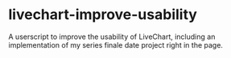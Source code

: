 # livechart-improve-usability
A userscript to improve the usability of LiveChart, including an implementation of my series finale date project right in the page.
